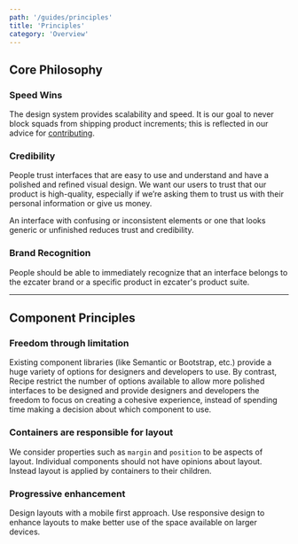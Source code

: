 ```yaml
---
path: '/guides/principles'
title: 'Principles'
category: 'Overview'
---
```


## Core Philosophy

### Speed Wins

The design system provides scalability and speed. It is our goal to never block squads from shipping product increments; this is reflected in our advice for [contributing](/guides/contributing#choosing-the-right-component).

### Credibility

People trust interfaces that are easy to use and understand and have a polished and refined visual design. We want our users to trust that our product is high-quality, especially if we’re asking them to trust us with their personal information or give us money.

An interface with confusing or inconsistent elements or one that looks generic or unfinished reduces trust and credibility.

### Brand Recognition

People should be able to immediately recognize that an interface belongs to the ezcater brand or a specific product in ezcater's product suite.

---

## Component Principles

### Freedom through limitation

Existing component libraries (like Semantic or Bootstrap, etc.) provide a huge variety of options for designers and developers to use. By contrast, Recipe restrict the number of options available to allow more polished interfaces to be designed and provide designers and developers the freedom to focus on creating a cohesive experience, instead of spending time making a decision about which component to use.

### Containers are responsible for layout

We consider properties such as `margin` and `position` to be aspects of layout. Individual components should not have opinions about layout. Instead layout is applied by containers to their children.

### Progressive enhancement

Design layouts with a mobile first approach. Use responsive design to enhance layouts to make better use of the space available on larger devices.
